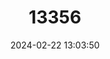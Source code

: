 ---
title: "13356"
category: "Microgale dryas"
draft: false
date: 2024-02-22 13:03:50
languages:
  English: ["Tree Shrew Tenrec", "Dryad Shrew Tenrec"]
---